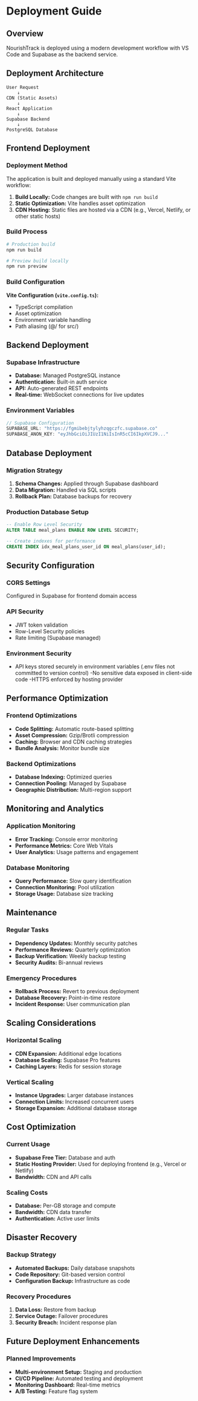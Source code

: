 
# Deployment Guide

## Overview
NourishTrack is deployed using a modern development workflow with VS Code and Supabase as the backend service.
## Deployment Architecture

```
User Request
    ↓
CDN (Static Assets)
    ↓
React Application
    ↓
Supabase Backend
    ↓
PostgreSQL Database
```

## Frontend Deployment

### Deployment Method
The application is built and deployed manually using a standard Vite workflow:
1. **Build Locally:** Code changes are built with `npm run build`  
2. **Static Optimization:** Vite handles asset optimization  
3. **CDN Hosting:** Static files are hosted via a CDN (e.g., Vercel, Netlify, or other static hosts)  


### Build Process
```bash
# Production build
npm run build

# Preview build locally
npm run preview
```

### Build Configuration
**Vite Configuration (`vite.config.ts`):**
- TypeScript compilation
- Asset optimization
- Environment variable handling
- Path aliasing (@/ for src/)

## Backend Deployment

### Supabase Infrastructure
- **Database:** Managed PostgreSQL instance
- **Authentication:** Built-in auth service
- **API:** Auto-generated REST endpoints
- **Real-time:** WebSocket connections for live updates

### Environment Variables
```typescript
// Supabase Configuration
SUPABASE_URL: "https://fgmibebjtylyhzqgczfc.supabase.co"
SUPABASE_ANON_KEY: "eyJhbGciOiJIUzI1NiIsInR5cCI6IkpXVCJ9..."
```

## Database Deployment

### Migration Strategy
1. **Schema Changes:** Applied through Supabase dashboard
2. **Data Migration:** Handled via SQL scripts
3. **Rollback Plan:** Database backups for recovery

### Production Database Setup
```sql
-- Enable Row Level Security
ALTER TABLE meal_plans ENABLE ROW LEVEL SECURITY;

-- Create indexes for performance
CREATE INDEX idx_meal_plans_user_id ON meal_plans(user_id);
```

## Security Configuration

### CORS Settings
Configured in Supabase for frontend domain access

### API Security
- JWT token validation
- Row-Level Security policies
- Rate limiting (Supabase managed)

### Environment Security
- API keys stored securely in environment variables (.env files not committed to version control)
-No sensitive data exposed in client-side code
-HTTPS enforced by hosting provider

## Performance Optimization

### Frontend Optimizations
- **Code Splitting:** Automatic route-based splitting
- **Asset Compression:** Gzip/Brotli compression
- **Caching:** Browser and CDN caching strategies
- **Bundle Analysis:** Monitor bundle size

### Backend Optimizations
- **Database Indexing:** Optimized queries
- **Connection Pooling:** Managed by Supabase
- **Geographic Distribution:** Multi-region support

## Monitoring and Analytics

### Application Monitoring
- **Error Tracking:** Console error monitoring
- **Performance Metrics:** Core Web Vitals
- **User Analytics:** Usage patterns and engagement

### Database Monitoring
- **Query Performance:** Slow query identification
- **Connection Monitoring:** Pool utilization
- **Storage Usage:** Database size tracking

## Maintenance

### Regular Tasks
- **Dependency Updates:** Monthly security patches
- **Performance Reviews:** Quarterly optimization
- **Backup Verification:** Weekly backup testing
- **Security Audits:** Bi-annual reviews

### Emergency Procedures
- **Rollback Process:** Revert to previous deployment
- **Database Recovery:** Point-in-time restore
- **Incident Response:** User communication plan

## Scaling Considerations

### Horizontal Scaling
- **CDN Expansion:** Additional edge locations
- **Database Scaling:** Supabase Pro features
- **Caching Layers:** Redis for session storage

### Vertical Scaling
- **Instance Upgrades:** Larger database instances
- **Connection Limits:** Increased concurrent users
- **Storage Expansion:** Additional database storage

## Cost Optimization

### Current Usage
- **Supabase Free Tier:** Database and auth
- **Static Hosting Provider:** Used for deploying frontend (e.g., Vercel or Netlify)
- **Bandwidth:** CDN and API calls

### Scaling Costs
- **Database:** Per-GB storage and compute
- **Bandwidth:** CDN data transfer
- **Authentication:** Active user limits

## Disaster Recovery

### Backup Strategy
- **Automated Backups:** Daily database snapshots
- **Code Repository:** Git-based version control
- **Configuration Backup:** Infrastructure as code

### Recovery Procedures
1. **Data Loss:** Restore from backup
2. **Service Outage:** Failover procedures
3. **Security Breach:** Incident response plan

## Future Deployment Enhancements

### Planned Improvements
- **Multi-environment Setup:** Staging and production
- **CI/CD Pipeline:** Automated testing and deployment
- **Monitoring Dashboard:** Real-time metrics
- **A/B Testing:** Feature flag system

